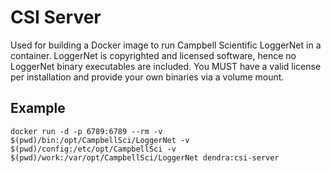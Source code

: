 # CSI Server

Used for building a Docker image to run Campbell Scientific LoggerNet in a container. LoggerNet is copyrighted and licensed software, hence no LoggerNet binary executables are included. You MUST have a valid license per installation and provide your own binaries via a volume mount.


## Example

```
docker run -d -p 6789:6789 --rm -v $(pwd)/bin:/opt/CampbellSci/LoggerNet -v $(pwd)/config:/etc/opt/CampbellSci -v $(pwd)/work:/var/opt/CampbellSci/LoggerNet dendra:csi-server
```
